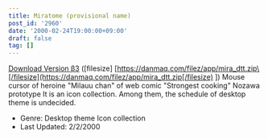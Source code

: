 ```yaml
---
title: Miratome (provisional name)
post_id: '2960'
date: '2000-02-24T19:00:00+09:00'
draft: false
tag: []
---
```


[Download Version β3](/filez/app/mira_dtt.zip) (\[filesize\] [https://danmaq.com/filez/app/mira_dtt.zip\[/filesize](https://danmaq.com/filez/app/mira_dtt.zip[/filesize) \]) Mouse cursor of heroine "Milauu chan" of web comic "Strongest cooking" Nozawa prototype It is an icon collection. Among them, the schedule of desktop theme is undecided.

*   Genre: Desktop theme Icon collection
*   Last Updated: 2/2/2000